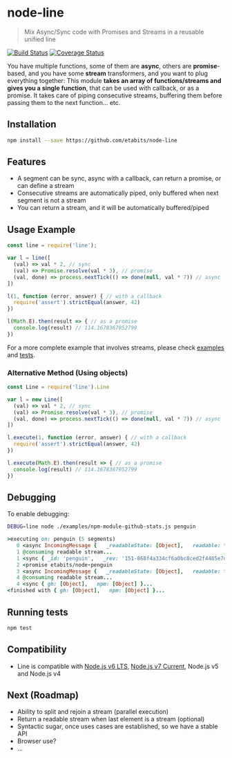 # node-line
> Mix Async/Sync code with Promises and Streams in a reusable unified line

[![Build Status](https://travis-ci.org/etabits/node-line.svg?branch=master)](https://travis-ci.org/etabits/node-line)
[![Coverage Status](https://coveralls.io/repos/github/etabits/node-line/badge.svg?branch=master)](https://coveralls.io/github/etabits/node-line?branch=master)

You have multiple functions, some of them are **async**, others are **promise**-based, and you have some **stream** transformers, and you want to plug everything together: This module **takes an array of functions/streams and gives you a single function**, that can be used with callback, or as a promise. It takes care of piping consecutive streams, buffering them before passing them to the next function... etc.

## Installation
```sh
npm install --save https://github.com/etabits/node-line
```

## Features
* A segment can be sync, async with a callback, can return a promise, or can define a stream
* Consecutive streams are automatically piped, only buffered when next segment is not a stream
* You can return a stream, and it will be automatically buffered/piped

## Usage Example
```js
const line = require('line');

var l = line([
  (val) => val * 2, // sync
  (val) => Promise.resolve(val * 3), // promise
  (val, done) => process.nextTick(() => done(null, val * 7)) // async
])

l(1, function (error, answer) { // with a callback
  require('assert').strictEqual(answer, 42)
})

l(Math.E).then(result => { // as a promise
  console.log(result) // 114.1678367952799
})
```
For a more complete example that involves streams, please check [examples](https://github.com/etabits/node-line/tree/master/examples) and [tests](https://github.com/etabits/node-line/tree/master/test).
### Alternative Method (Using objects)
```js
const Line = require('line').Line

var l = new Line([
  (val) => val * 2, // sync
  (val) => Promise.resolve(val * 3), // promise
  (val, done) => process.nextTick(() => done(null, val * 7)) // async
])

l.execute(1, function (error, answer) { // with a callback
  require('assert').strictEqual(answer, 42)
})

l.execute(Math.E).then(result => { // as a promise
  console.log(result) // 114.1678367952799
})
```


## Debugging
To enable debugging:
```sh
DEBUG=line node ./examples/npm-module-github-stats.js penguin
```
<!--- I mark it as ruby because colors look nice -->
```ruby
>executing on: penguin (5 segments)
   0 <async IncomingMessage {   _readableState: [Object],   readable: true,...
   1 @consuming readable stream...
   1 <sync { _id: 'penguin',   _rev: '151-868f4a334cf6a0bc8ced2f4485e7da78',   name: 'penguin',...
   2 <promise etabits/node-penguin
   3 <async IncomingMessage {   _readableState: [Object],   readable: true,...
   4 @consuming readable stream...
   4 <sync { gh: [Object],   npm: [Object] }...
<finished with { gh: [Object],   npm: [Object] }...
```

## Running tests
```sh
npm test
```

## Compatibility
* Line is compatible with [Node.js v6 LTS](https://nodejs.org/en/download/), [Node.js v7 Current](https://nodejs.org/en/download/current/), Node.js v5 and Node.js v4

## Next (Roadmap)
* Ability to split and rejoin a stream (parallel execution)
* Return a readable stream when last element is a stream (optional)
* Syntactic sugar, once uses cases are established, so we have a stable API
* Browser use?
* ...
